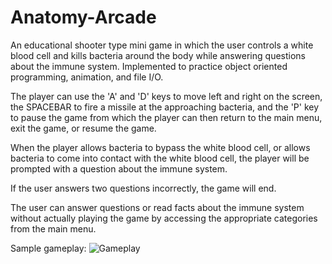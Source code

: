 # Anatomy-Arcade
An educational shooter type mini game in which the user controls a white blood cell and kills bacteria around the body while 
answering questions about the immune system. Implemented to practice object oriented programming, animation, and file I/O.

The player can use the 'A' and 'D' keys to move left and right on the screen, the SPACEBAR to fire a missile at the approaching 
bacteria, and the 'P' key to pause the game from which the player can then return to the main menu, exit the game, or resume the game.

When the player allows bacteria to bypass the white blood cell, or allows bacteria to come into contact with the white blood cell,
the player will be prompted with a question about the immune system.

If the user answers two questions incorrectly, the game will end.

The user can answer questions or read facts about the immune system without actually playing the game by accessing the appropriate
categories from the main menu.

Sample gameplay:
![Gameplay](https://github.com/penghat/Anatomy-Arcade/blob/master/game-play.gif)
